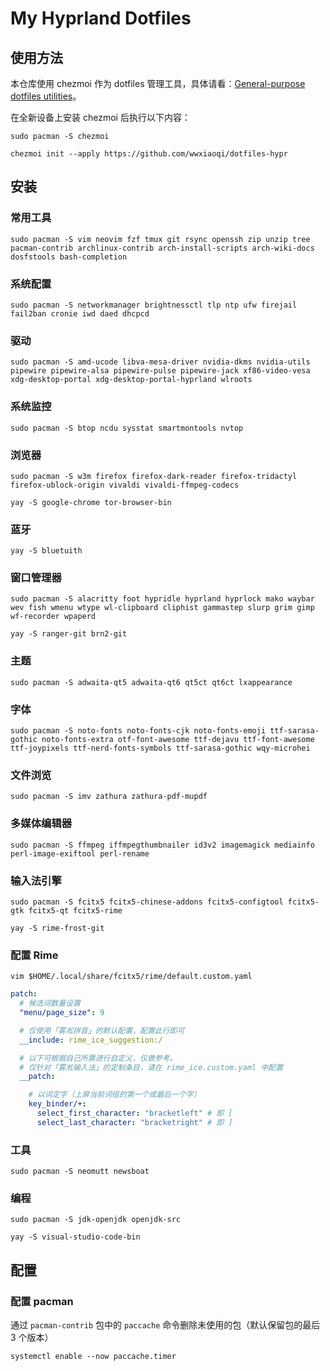 # My Hyprland Dotfiles

## 使用方法
本仓库使用 chezmoi 作为 dotfiles 管理工具，具体请看：[General-purpose dotfiles utilities](https://dotfiles.github.io/utilities/)。

在全新设备上安装 chezmoi 后执行以下内容：

```shell
sudo pacman -S chezmoi

chezmoi init --apply https://github.com/wwxiaoqi/dotfiles-hypr
```


## 安装

### 常用工具

```shell
sudo pacman -S vim neovim fzf tmux git rsync openssh zip unzip tree pacman-contrib archlinux-contrib arch-install-scripts arch-wiki-docs dosfstools bash-completion
```

### 系统配置

```shell
sudo pacman -S networkmanager brightnessctl tlp ntp ufw firejail fail2ban cronie iwd daed dhcpcd
```

### 驱动

```shell
sudo pacman -S amd-ucode libva-mesa-driver nvidia-dkms nvidia-utils pipewire pipewire-alsa pipewire-pulse pipewire-jack xf86-video-vesa xdg-desktop-portal xdg-desktop-portal-hyprland wlroots
```

### 系统监控

```shell
sudo pacman -S btop ncdu sysstat smartmontools nvtop
```

### 浏览器

```shell
sudo pacman -S w3m firefox firefox-dark-reader firefox-tridactyl firefox-ublock-origin vivaldi vivaldi-ffmpeg-codecs
```

```shell
yay -S google-chrome tor-browser-bin
```

### 蓝牙

```shell
yay -S bluetuith
```

### 窗口管理器

```shell
sudo pacman -S alacritty foot hypridle hyprland hyprlock mako waybar wev fish wmenu wtype wl-clipboard cliphist gammastep slurp grim gimp wf-recorder wpaperd
```

```shell
yay -S ranger-git brn2-git
```

### 主题

```shell
sudo pacman -S adwaita-qt5 adwaita-qt6 qt5ct qt6ct lxappearance
```

### 字体

```shell
sudo pacman -S noto-fonts noto-fonts-cjk noto-fonts-emoji ttf-sarasa-gothic noto-fonts-extra otf-font-awesome ttf-dejavu ttf-font-awesome ttf-joypixels ttf-nerd-fonts-symbols ttf-sarasa-gothic wqy-microhei
```

### 文件浏览

```shell
sudo pacman -S imv zathura zathura-pdf-mupdf
```

### 多媒体编辑器

```shell
sudo pacman -S ffmpeg iffmpegthumbnailer id3v2 imagemagick mediainfo perl-image-exiftool perl-rename 
```

### 输入法引擎

```shell
sudo pacman -S fcitx5 fcitx5-chinese-addons fcitx5-configtool fcitx5-gtk fcitx5-qt fcitx5-rime
```

```shell
yay -S rime-frost-git
```

### 配置 Rime

```shell
vim $HOME/.local/share/fcitx5/rime/default.custom.yaml
```

```yaml
patch:
  # 候选词数量设置
  "menu/page_size": 9

  # 仅使用「雾凇拼音」的默认配置，配置此行即可
  __include: rime_ice_suggestion:/

  # 以下可根据自己所需进行自定义，仅做参考。
  # 仅针对「雾凇输入法」的定制条目，请在 rime_ice.custom.yaml 中配置
  __patch:

    # 以词定字（上屏当前词组的第一个或最后一个字）
    key_binder/+:
      select_first_character: "bracketleft" # 即 [
      select_last_character: "bracketright" # 即 ]
```

### 工具

```shell
sudo pacman -S neomutt newsboat
```

### 编程

```shell
sudo pacman -S jdk-openjdk openjdk-src
```

```shell
yay -S visual-studio-code-bin
```


## 配置

### 配置 pacman

通过 `pacman-contrib` 包中的 `paccache` 命令删除未使用的包（默认保留包的最后 3 个版本）

```shell
systemctl enable --now paccache.timer
```
